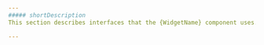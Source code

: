 ```yaml
---
##### shortDescription
This section describes interfaces that the {WidgetName} component uses.

---
```

